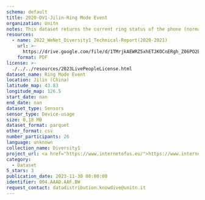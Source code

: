 ```yaml
---
schema: default
title: 2020-DV1-Jilin-Ring Mode Event
organization: Unitn
notes: This dataset returns the current ring status of the phone (normal/silent/vibrate). It is part of Wenet Diversity 1 data collection, which contains data about the everyday life activities of students coming from 8 different universities located in China, Denmark, India, Italy, Mexico, Mongolia, Paraguay and UK. The data were collected via questionnaires, data coming from 27 smartphone sensors associated to thousand self-reported annotations over a period of 4 weeks.
resources:
  - name: 2022_WeNet_Diversity1_Technical-Report(2020-2021)
    url: >-
      https://drive.google.com/file/d/1TMrjkAEWRZ5xhETJKOCnERgh_Z06PO2E/view?usp=drive_link
    format: PDF
license: >-
  ./../../resources/2023LivePeopleLicense.html
dataset_name: Ring Mode Event
location: Jilin (China)
latitude_map: 43.83
longitude_map: 126.5
start_date: nan
end_date: nan
dataset_type: Sensors
sensor_type: Device-usage
size: 0,18 MB
dataset_format: parquet
other_format: csv
number_participants: 26
language: unknown
collection_name: Diversity1
project_url: <a href="https://www.internetofus.eu/">https://www.internetofus.eu/</a>
category:
  - Dataset
5_stars: 3
publication_date: 2023-11-30 00:00:00
identifier: 004.AAAD.AAF.BW
request_contact: datadistribution.knowdive@unitn.it
---
```

